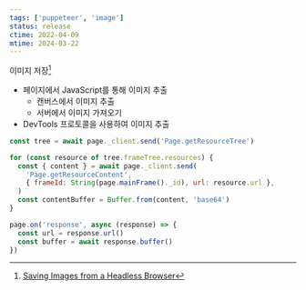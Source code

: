 ```yaml
---
tags: ['puppeteer', 'image']
status: release
ctime: 2022-04-09
mtime: 2024-03-22
---
```


이미지 저장[^1]

- 페이지에서 JavaScript를 통해 이미지 추출
  - 캔버스에서 이미지 추출
  - 서버에서 이미지 가져오기
- DevTools 프로토콜을 사용하여 이미지 추출

[^1]: [Saving Images from a Headless Browser](https://intoli.com/blog/saving-images/)

```js
const tree = await page._client.send('Page.getResourceTree')

for (const resource of tree.frameTree.resources) {
  const { content } = await page._client.send(
    'Page.getResourceContent',
    { frameId: String(page.mainFrame()._id), url: resource.url },
  )
  const contentBuffer = Buffer.from(content, 'base64')
}
```

```js
page.on('response', async (response) => {
  const url = response.url()
  const buffer = await response.buffer()
})
```